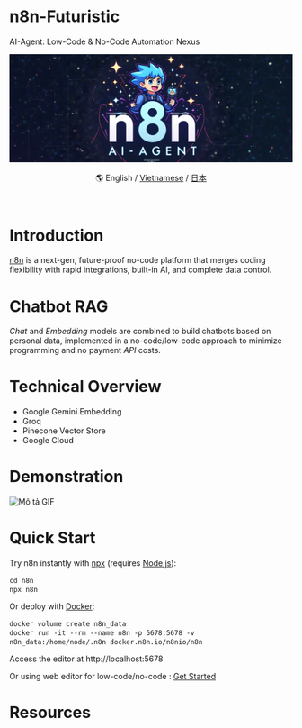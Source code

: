 # n8n-Futuristic
AI-Agent: Low-Code &amp; No-Code Automation Nexus

<div align="center">
<!-- width=120 height=120 -->
<img alt="AI_AGENT" src="assets/logo.png">

 🌎 English / [Vietnamese](README_vn.md) / [日本](README_jp.md)

</div>
<br>

# Introduction
 <!-- chèn ảnh vô -->
[n8n](https://github.com/n8n-io/n8n) is a next-gen, future-proof no-code platform that merges coding flexibility with rapid integrations, built-in AI, and complete data control.
# Chatbot RAG

*Chat* and *Embedding* models are combined to build chatbots based on personal data, implemented in a no-code/low-code approach to minimize programming and no payment *API* costs.

# Technical Overview
- Google Gemini Embedding
- Groq 
- Pinecone Vector Store
- Google Cloud
# Demonstration


![Mô tả GIF](assets/fast_demo.gif)


# Quick Start
Try n8n instantly with [npx](https://docs.n8n.io/hosting/installation/npm/) (requires [Node.js](https://nodejs.org/en/)):

```
cd n8n
npx n8n
```

Or deploy with [Docker](https://docs.n8n.io/hosting/installation/docker/):

```
docker volume create n8n_data
docker run -it --rm --name n8n -p 5678:5678 -v n8n_data:/home/node/.n8n docker.n8n.io/n8nio/n8n
```

Access the editor at http://localhost:5678

Or using web editor for low-code/no-code : [Get Started](https://n8n.io/)


# Resources

